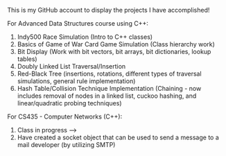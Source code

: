 This is my GitHub account to display the projects I have accomplished!

For Advanced Data Structures course using C++:
  1) Indy500 Race Simulation (Intro to C++ classes)
  2) Basics of Game of War Card Game Simulation (Class hierarchy work)
  3) Bit Display (Work with bit vectors, bit arrays, bit dictionaries, lookup tables)
  4) Doubly Linked List Traversal/Insertion
  5) Red-Black Tree (insertions, rotations, different types of traversal simulations, general rule implementation)
  6) Hash Table/Collision Technique Implementation (Chaining - now includes removal of nodes in a linked list, cuckoo hashing, and linear/quadratic probing techniques)

For CS435 - Computer Networks (C++):
  1) Class in progress -->
  2) Have created a socket object that can be used to send a message to a mail developer (by utilizing SMTP)
